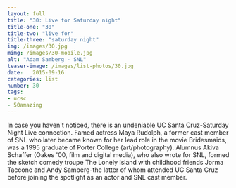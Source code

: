 ```yaml
---
layout: full
title: "30: Live for Saturday night"
title-one: "30"
title-two: "live for"
title-three: "saturday night"
img: /images/30.jpg
mimg: /images/30-mobile.jpg
alt: "Adam Samberg - SNL"
teaser-image: /images/list-photos/30.jpg
date:   2015-09-16
categories: list
number: 30
tags:
- ucsc
- 50amazing
---
```

In case you haven't noticed, there is an undeniable UC Santa Cruz-Saturday Night Live connection. Famed actress Maya Rudolph, a former cast member of SNL who later became known for her lead role in the movie Bridesmaids, was a 1995 graduate of Porter College (art/photography). Alumnus Akiva Schaffer (Oakes '00, film and digital media), who also wrote for SNL, formed the sketch comedy troupe The Lonely Island with childhood friends Jorma Taccone and Andy Samberg-the latter of whom attended UC Santa Cruz before joining the spotlight as an actor and SNL cast member.